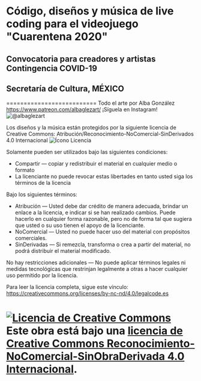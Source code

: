 # Código, diseños y música de live coding para el videojuego "Cuarentena 2020"
## Convocatoria para creadores y artistas Contingencia COVID-19
## Secretaría de Cultura, MÉXICO


==========================
Todo el arte por Alba González
https://www.patreon.com/albaglezart/
¡Síguela en Instagram! 
![@albaglezart](IMG_1483.JPG "AlbaGlezArt")

Los diseños y la música están protegidos por la siguiente licencia de Creative Commons:
Atribución/Reconocimiento-NoComercial-SinDerivados 4.0 Internacional
![Ícono Licencia](88x31.png "Licencia de Creative Commons")


Solamente pueden ser utilizados bajo las siguientes condiciones:


- Compartir — copiar y redistribuir el material en cualquier medio o formato
- La licenciante no puede revocar estas libertades en tanto usted siga los términos de la licencia

Bajo los siguientes términos:

- Atribución — Usted debe dar crédito de manera adecuada, brindar un enlace a la licencia, e indicar si se han realizado cambios. Puede hacerlo en cualquier forma razonable, pero no de forma tal que sugiera que usted o su uso tienen el apoyo de la licenciante.
-  NoComercial — Usted no puede hacer uso del material con propósitos comerciales.
- SinDerivadas — Si remezcla, transforma o crea a partir del material, no podrá distribuir el material modificado.

No hay restricciones adicionales — No puede aplicar términos legales ni medidas tecnológicas que restrinjan legalmente a otras a hacer cualquier uso permitido por la licencia.



Para leer la licencia completa, sigue este vínculo:
https://creativecommons.org/licenses/by-nc-nd/4.0/legalcode.es



<a rel="license" href="http://creativecommons.org/licenses/by-nc-nd/4.0/"><img alt="Licencia de Creative Commons" style="border-width:0" src="https://i.creativecommons.org/l/by-nc-nd/4.0/88x31.png" /></a><br />Este obra está bajo una <a rel="license" href="http://creativecommons.org/licenses/by-nc-nd/4.0/">licencia de Creative Commons Reconocimiento-NoComercial-SinObraDerivada 4.0 Internacional</a>.
==========================
